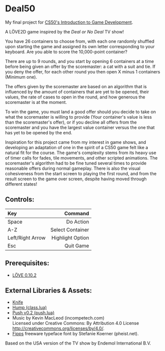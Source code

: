 # Deal50

My final project for [CS50's Introduction to Game Development](https://github.com/games50/).

A LÖVE2D game inspired by the _Deal or No Deal_ TV show!

You have 26 containers to choose from, with each one randomly shuffled upon starting the game and assigned its own letter corresponding to your keyboard. Are you able to score the 10,000-point container?

There are up to 9 rounds, and you start by opening 6 containers at a time before being given an offer by the scoremaster: a cat with a suit and tie. If you deny the offer, for each other round you then open X minus 1 containers (Minimum one).

The offers given by the scoremaster are based on an algorithm that is influenced by the amount of containers that are yet to be opened, their values, the rate of cases to open in the round, and how generous the scoremaster is at the moment.

To win the game, you must land a good offer should you decide to take on what the scoremaster is willing to provide (Your container's value is less than the scoremaster's offer), or if you decline all offers from the scoremaster and you have the largest value container versus the one that has yet to be opened by the end.

Inspiration for this project came from my interest in game shows, and developing an adaptation of one in the spirit of a CS50 game felt like a natural fit for the course. The game's complexity stems from its heavy use of timer calls for fades, tile movements, and other scripted animations. The scoremaster's algorithm had to be fine tuned several times to provide reasonable offers during normal gameplay. There is also the visual cohesiveness from the start screen to playing the first round, and from the result screen to the game over screen, despite having moved through different states!

## Controls:
| Key              |          Command |
|:-----------------|-----------------:|
| Space            |        Do Action |
| A-Z              | Select Container |
| Left/Right Arrow | Highlight Option |
| Esc              |        Quit Game |

## Prerequisites:
* [LÖVE 0.10.2](https://github.com/love2d/love/releases/tag/0.10.2)

## External Libraries & Assets:
* [Knife](https://github.com/airstruck/knife)
* [Hump (class.lua)](https://github.com/vrld/hump)
* [Push v0.2 (push.lua)](https://github.com/Ulydev/push)
* Music by Kevin MacLeod (incompetech.com)<br>
Licensed under Creative Commons: By Attribution 4.0 License<br>
http://creativecommons.org/licenses/by/4.0/.
* [Fipps](https://pheist.net/fonts.php?id=51) freeware typeface font by Stefanie Koerner (pheist.net).

Based on the USA version of the TV show by Endemol International B.V.
